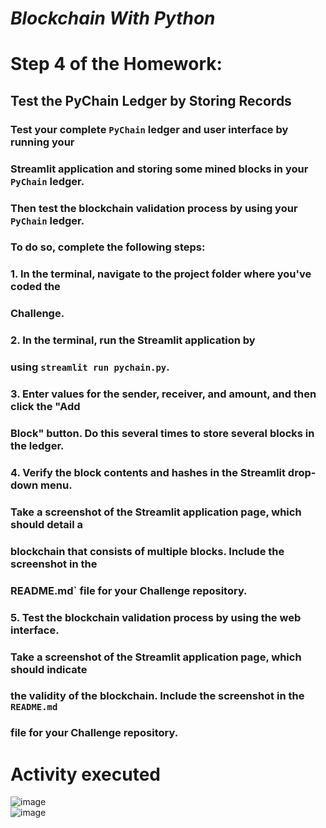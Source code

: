 # *Blockchain With Python*

# Step 4 of the Homework:
## Test the PyChain Ledger by Storing Records <br/>

### Test your complete `PyChain` ledger and user interface by running your
### Streamlit application and storing some mined blocks in your `PyChain` ledger.
### Then test the blockchain validation process by using your `PyChain` ledger.
### To do so, complete the following steps: <br/>

### 1. In the terminal, navigate to the project folder where you've coded the
### Challenge. <br/>

### 2. In the terminal, run the Streamlit application by
### using `streamlit run pychain.py`.<br/>

### 3. Enter values for the sender, receiver, and amount, and then click the "Add
### Block" button. Do this several times to store several blocks in the ledger. <br/>

### 4. Verify the block contents and hashes in the Streamlit drop-down menu.
### Take a screenshot of the Streamlit application page, which should detail a
### blockchain that consists of multiple blocks. Include the screenshot in the
### README.md` file for your Challenge repository. <br/>

### 5. Test the blockchain validation process by using the web interface.
### Take a screenshot of the Streamlit application page, which should indicate
### the validity of the blockchain. Include the screenshot in the `README.md`
### file for your Challenge repository. <br/>

# Activity executed <br/>

![image](../images/screenshot_streamlit.png)  
![image](../images/screenshot_streamlit2.png)  


